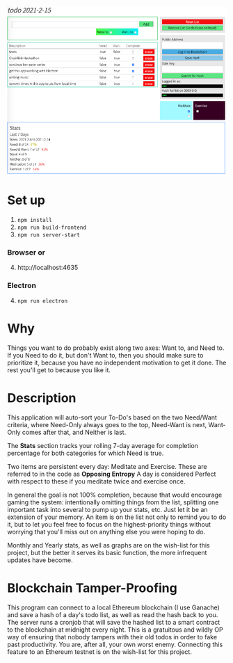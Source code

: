 ![](todo-screencap.png)
# Set up
1. `npm install`  
2. `npm run build-frontend`  
3. `npm run server-start`  
### Browser or
4. http://localhost:4635
### Electron
4. `npm run electron`

# Why
Things you want to do probably exist along two axes: Want to, and Need to. If you Need to do it, but don't Want to, then you should make sure to prioritize it, because you have no independent motivation to get it done. The rest you'll get to because you like it.

# Description
This application will auto-sort your To-Do's based on the two Need/Want criteria, where Need-Only always goes to the top, Need-Want is next, Want-Only comes after that, and Neither is last.

The __Stats__ section tracks your rolling 7-day average for completion percentage for both categories for which Need is true.

Two items are persistent every day: Meditate and Exercise. These are referred to in the code as __Opposing Entropy__ A day is considered Perfect with respect to these if you meditate twice and exercise once.

In general the goal is not 100% completion, because that would encourage gaming the system: intentionally omitting things from the list, splitting one important task into several to pump up your stats, etc. Just let it be an extension of your memory. An item is on the list not only to remind you to do it, but to let you feel free to focus on the highest-priority things without worrying that you'll miss out on anything else you were hoping to do.

Monthly and Yearly stats, as well as graphs are on the wish-list for this project, but the better it serves its basic function, the more infrequent updates have become.

# Blockchain Tamper-Proofing

This program can connect to a local Ethereum blockchain (I use Ganache) and save a hash of a day's todo list, as well as read the hash back to you. The server runs a cronjob that will save the hashed list to a smart contract to the blockchain at midnight every night. This is a gratuitous and wildly OP way of ensuring that nobody tampers with their old todos in order to fake past productivity. You are, after all, your own worst enemy. Connecting this feature to an Ethereum testnet is on the wish-list for this project.
